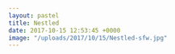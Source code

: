 ```yaml
---
layout: pastel
title: Nestled
date: 2017-10-15 12:53:45 +0000
image: "/uploads/2017/10/15/Nestled-sfw.jpg"
---
```

